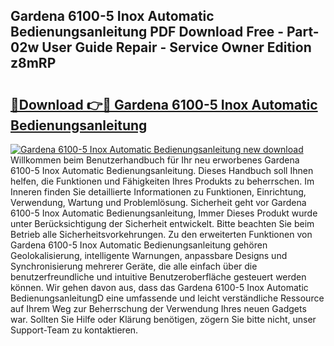 ## Gardena 6100-5 Inox Automatic Bedienungsanleitung PDF Download Free - Part-02w User Guide Repair - Service Owner Edition z8mRP

# <h2><a href="http://df685y.blite.top/?on=Gardena+6100-5+Inox+Automatic+Bedienungsanleitung">🔗Download 👉🔴 Gardena 6100-5 Inox Automatic Bedienungsanleitung</a></h2>

[![Gardena 6100-5 Inox Automatic Bedienungsanleitung new download](https://i.imgur.com/lujVjoI.png)](http://df685y.blite.top/?on=Gardena+6100-5+Inox+Automatic+Bedienungsanleitung)
Willkommen beim Benutzerhandbuch für Ihr neu erworbenes Gardena 6100-5 Inox Automatic Bedienungsanleitung. Dieses Handbuch soll Ihnen helfen, die Funktionen und Fähigkeiten Ihres Produkts zu beherrschen. Im Inneren finden Sie detaillierte Informationen zu Funktionen, Einrichtung, Verwendung, Wartung und Problemlösung. Sicherheit geht vor Gardena 6100-5 Inox Automatic Bedienungsanleitung, Immer Dieses Produkt wurde unter Berücksichtigung der Sicherheit entwickelt. Bitte beachten Sie beim Betrieb alle Sicherheitsvorkehrungen. Zu den erweiterten Funktionen von Gardena 6100-5 Inox Automatic Bedienungsanleitung gehören Geolokalisierung, intelligente Warnungen, anpassbare Designs und Synchronisierung mehrerer Geräte, die alle einfach über die benutzerfreundliche und intuitive Benutzeroberfläche gesteuert werden können. Wir gehen davon aus, dass das Gardena 6100-5 Inox Automatic BedienungsanleitungD eine umfassende und leicht verständliche Ressource auf Ihrem Weg zur Beherrschung der Verwendung Ihres neuen Gadgets war. Sollten Sie Hilfe oder Klärung benötigen, zögern Sie bitte nicht, unser Support-Team zu kontaktieren.
